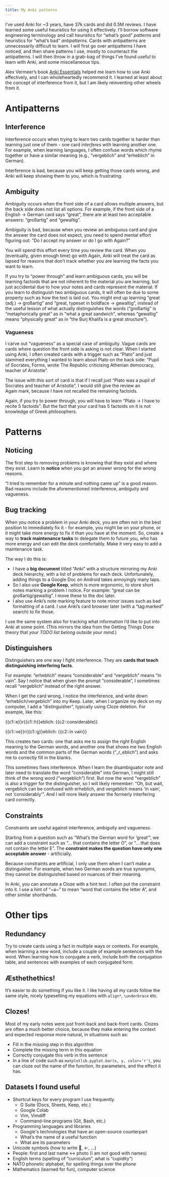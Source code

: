 ```yaml
---
title: My Anki patterns
---
```


I’ve used Anki for ~3 years, have 37k cards and did 0.5M reviews. I have learned
some useful heuristics for using it effectively. I’ll borrow software
engineering terminology and call heuristics for “what’s good” *patterns*
and heuristics for “what’s bad” *antipatterns*. Cards with antipatterns are
unnecessarily difficult to learn. I will first go over antipatterns I have
noticed, and then share patterns I use, mostly to counteract the antipatterns.
I will then throw in a grab-bag of things I’ve found useful to learn with Anki,
and some miscellaneous tips.

Alex Vermeer’s book [Anki Essentials](https://alexvermeer.com/anki-essentials/)
helped me learn how to use Anki effectively, and I can wholeheartedly recommend
it. I learned at least about the concept of interference from it, but I am
likely reinventing other wheels from it.

# Antipatterns

## Interference

Interference occurs when trying to learn two cards together is harder than
learning just one of them - one card *interferes*&nbsp;with learning another
one. For example, when learning languages, I often confuse words which rhyme
together or have a similar meaning (e.g., “vergeblich” and “erheblich” in
German).

Interference is bad, because you will keep getting those cards wrong, and Anki
will keep showing them to you, which is frustrating.

## Ambiguity

Ambiguity occurs when the front side of a card allows multiple answers, but the
back side does not list all options. For example, if the front side of a English
→ German card says “great”, there are at least two acceptable answers:
“großartig” and “gewaltig”.

Ambiguity is bad, because when you review an ambiguous card and give the answer
the card does not expect, you need to spend mental effort figuring out: “Do I
accept my answer or do I go with Again?”

You will spend this effort every time you review the card. When you (eventually,
given enough time) go with Again, Anki will treat the card as lapsed for reasons
that don’t track whether you are learning the facts you want to learn.

If you try to “power through” and learn ambiguous cards, you will be learning
factoids that are not inherent to the material you are learning, but just
accidental due to how your notes and cards represent the material. If you learn
to distinguish two ambiguous cards, it will often be due to some property such
as how the text is laid out. You might end up learning “great (adj.)
→ großartig” and “great, typeset in boldface → gewaltig”, instead of the useful
lesson of what actually distinguishes the words (“großartig” is “metaphorically
great” as in “what a great sandwich”, whereas “gewaltig” means “physically
great” as in “the Burj Khalifa is a great structure”).

### Vagueness

I carve out “vagueness” as a special case of ambiguity. Vague cards are cards
where question the front side is asking is not clear. When I started using Anki,
I often created cards with a trigger such as “Plato” and just slammed everything
I wanted to learn about Plato on the back side: “Pupil of Socrates, Forms, wrote
The Republic criticising Athenian democracy, teacher of Aristotle”.

The issue with this sort of card is that if I recall just “Plato was a pupil of
Socrates and teacher of Aristotle”, I would still give the review an
Again&nbsp;mark, because I have not recalled the remaining factoids.

Again, if you try to power through, you will have to learn “Plato → I have to
recite 5 factoids”. But the fact that your card has 5 factoids on it is not
knowledge of Greek philosophers.

# Patterns

## Noticing

The first step to removing problems is knowing that they exist and where they
exist. Learn to **notice**&nbsp;when you got an answer wrong for the wrong
reasons.

“I tried to remember for a minute and nothing came up” is a good reason. Bad
reasons include the aforementioned interference, ambiguity and vagueness.

## Bug tracking

When you notice a problem in your Anki deck, you are often not in the best
position to immediately fix it - for example, you might be on your phone, or it
might take more energy to fix it than you have at the moment. So, create a way
to **track maintenance tasks**&nbsp;to delegate them to future you, who has more
energy and can edit the deck comfortably. Make it very easy to add a maintenance
task.

The way I do this is:

* I have a **big document** titled “Anki” with a structure mirroring my Anki
  deck hierarchy, with a list of problems for each deck.
  Unfortunately, adding things to a Google Doc on Android takes annoyingly many
  taps.
* So I also use **Google Keep**, which is more ergonomic, to store short notes
  marking a problem I notice. For example: “great can be großartig/gewaltig”.
  I move these to the doc later.
* I also use Anki’s note marking feature to note minor issues such as bad
  formatting of a card. I use Anki’s card browser later (with a “tag:marked”
  search) to fix those.

I use the same system also for tracking what information I’d like to put into
Anki at some point. (This mirrors the idea from the Getting Things Done theory
that *your TODO list belong outside your mind*.)

## Distinguishers

Distinguishers are one way I fight interference. They are **cards that teach
distinguishing interfering facts**.

For example: “erheblich” means “considerable” and “vergeblich” means “in vain”.
Say I notice that when given the prompt “considerable”, I sometimes recall
“vergeblich” instead of the right answer.

When I get the card wrong, I notice the interference, and write down
“erheblich/vergeblich” into my Keep. Later, when I organize my deck on my
computer, I add a “distinguisher”, typically using Cloze deletion.
For example, like this:

{{c1::e}}r{{c1::h}}eblich: {{c2::considerable}}

{{c1::ve}}r{{c1::g}}eblich: {{c2::in vain}}

This creates two cards: one that asks me to assign the right English meaning to
the German words, and another one that shows me two English words and the common
parts of the German words (“\_r\_eblich”) and asks me to correctly fill in the
blanks.

This sometimes fixes interference. When I learn the disambiguator note and later
need to translate the word “considerable” into German, I might still think of
the wrong word (“vergeblich”) first. But now the word “vergeblich” is also a
trigger for the distinguisher, so I will likely remember: “Oh, but wait,
vergeblich can be confused with erheblich, and vergeblich means ‘in vain’, not
‘considerably’”. And I will more likely answer the formerly interfering card
correctly.

## Constraints

Constraints are useful against interference, ambiguity and vagueness.

Starting from a question such as “What’s the German word for ‘great’”, we can
add a constraint&nbsp;such as “... that contains the letter O”, or “... that
does not contain the letter E”. The **constraint makes the question have only
one acceptable answer** - artificially.

Because constraints are artificial, I only use them when I can’t make
a distinguisher. For example, when two German words are true synonyms, they
cannot be distinguished based on nuances of their meaning.

In Anki, you can annotate a Cloze with a hint text. I often put the constraint
into it. I use a hint of “~a~” to mean “word that contains the letter A”, and
other similar shorthands.

# Other tips

## Redundancy

Try to create cards using a fact in multiple ways or contexts. For example, when
learning a new word, include a couple of example sentences with the word.
When learning how to conjugate a verb, include both the conjugation table,
and sentences with examples of each conjugated form.

## Æsthethethics!

It’s easier to do something if you like it. I like having all my cards follow
the same style, nicely typesetting my equations with `align*`, `\underbrace`
etc.

## Clozes!

Most of my early notes were just front-back and back-front cards. Clozes are
often a much better choice, because they make entering the context and expected
response more natural, in situations such as:

* Fill in the missing step in this algorithm
* Complete the missing term in this equation
* Correctly conjugate this verb in this sentence
* In a line of code such as `matplotlib.pyplot.bar(x, y, color='r')`, you
  can cloze out the name of the function, its parameters, and the effect it
  has.

## Datasets I found useful

* Shortcut keys for every program I use frequently.
  * G Suite (Docs, Sheets, Keep, etc.)
  * Google Colab
  * Vim, Vimdiff
  * Command-line programs (Git, Bash, etc.)
* Programming languages and libraries
  * Google's technologies that have an open-source counterpart
  * What’s the name of a useful function
  * What are its parameters
* Unicode symbols (how to write 🐉, ←, ...)
* People: first and last name ↔ photo (I am not good with names)
* English terms (spelling of “curriculum”, what is “cupidity”)
* NATO phonetic alphabet, for spelling things over the phone
* Mathematics (learned for fun), computer science

